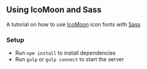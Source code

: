 ## Using IcoMoon and Sass

A tutorial on how to use [IcoMoon](http://www.icomoon.io) icon fonts with [Sass](http://www.sass-lang.com)

### Setup
* Run `npm install` to install dependencies
* Run `gulp` or `gulp connect` to start the server
